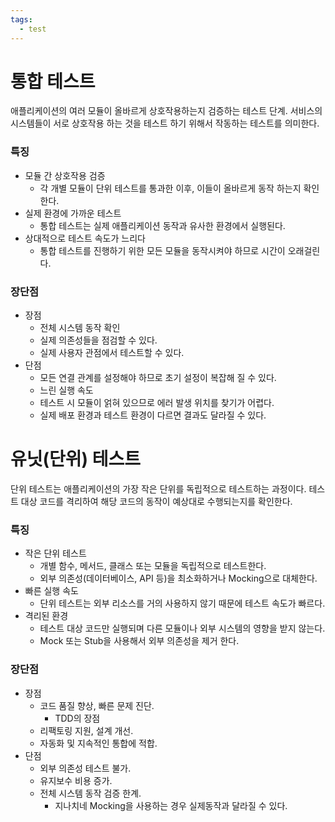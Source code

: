 ```yaml
---
tags:
  - test
---
```

# 통합 테스트
애플리케이션의 여러 모듈이 올바르게 상호작용하는지 검증하는 테스트 단계.
서비스의 시스템들이 서로 상호작용 하는 것을 테스트 하기 위해서 작동하는 테스트를 의미한다.

### 특징
- 모듈 간 상호작용 검증
	- 각 개별 모듈이 단위 테스트를 통과한 이후, 이들이 올바르게 동작 하는지 확인한다.
- 실제 환경에 가까운 테스트
	- 통합 테스트는 실제 애플리케이션 동작과 유사한 환경에서 실행된다.
- 상대적으로 테스트 속도가 느리다
	- 통합 테스트를 진행하기 위한 모든 모듈을 동작시켜야 하므로 시간이 오래걸린다.

### 장단점
- 장점
	- 전체 시스템 동작 확인
	- 실제 의존성들을 점검할 수 있다.
	- 실제 사용자 관점에서 테스트할 수 있다.
- 단점
	- 모든 연결 관계를 설정해야 하므로 초기 설정이 복잡해 질 수 있다.
	- 느린 실행 속도
	- 테스트 시 모듈이 얽혀 있으므로 에러 발생 위치를 찾기가 어렵다.
	- 실제 배포 환경과 테스트 환경이 다르면 결과도 달라질 수 있다.

# 유닛(단위) 테스트
단위 테스트는 애플리케이션의 가장 작은 단위를 독립적으로 테스트하는 과정이다.
테스트 대상 코드를 격리하여 해당 코드의 동작이 예상대로 수행되는지를 확인한다.

### 특징
- 작은 단위 테스트
	- 개별 함수, 메서드, 클래스 또는 모듈을 독립적으로 테스트한다.
	- 외부 의존성(데이터베이스,  API 등)을 최소화하거나 Mocking으로 대체한다.
- 빠른 실행 속도
	- 단위 테스트는 외부 리소스를 거의 사용하지 않기 때문에 테스트 속도가 빠르다.
- 격리된 환경
	- 테스트 대상 코드만 실행되며 다른 모듈이나 외부 시스템의 영향을 받지 않는다.
	- Mock 또는 Stub을 사용해서 외부 의존성을 제거 한다.


### 장단점
- 장점
	- 코드 품질 향상, 빠른 문제 진단.
		- TDD의 장점
	- 리팩토링 지원, 설계 개선.
	- 자동화 및 지속적인 통합에 적합.
- 단점
	- 외부 의존성 테스트 불가.
	- 유지보수 비용 증가.
	- 전체 시스템 동작 검증 한계.
		- 지나치네 Mocking을 사용하는 경우 실제동작과 달라질 수 있다.